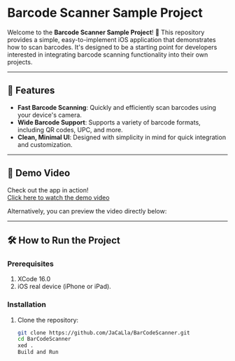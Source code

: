 # Barcode Scanner Sample Project

Welcome to the **Barcode Scanner Sample Project**! 📱 This repository provides a simple, easy-to-implement iOS application that demonstrates how to scan barcodes. It's designed to be a starting point for developers interested in integrating barcode scanning functionality into their own projects.

---

## 🚀 Features

- **Fast Barcode Scanning**: Quickly and efficiently scan barcodes using your device's camera.
- **Wide Barcode Support**: Supports a variety of barcode formats, including QR codes, UPC, and more.
- **Clean, Minimal UI**: Designed with simplicity in mind for quick integration and customization.

---

## 🎥 Demo Video

Check out the app in action!  
[Click here to watch the demo video](media/livedemo.mov)  

Alternatively, you can preview the video directly below:  

---

## 🛠️ How to Run the Project

### Prerequisites

1. XCode 16.0
2. iOS real device (iPhone or iPad).

### Installation

1. Clone the repository:

   ```bash
   git clone https://github.com/JaCaLla/BarCodeScanner.git 
   cd BarCodeScanner
   xed .
   Build and Run


